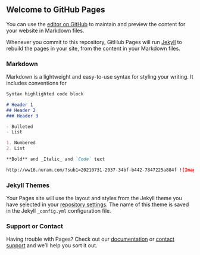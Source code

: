 ## Welcome to GitHub Pages

You can use the [editor on GitHub](https://github.com/nursultanramazanov/nursultanramazanov/edit/main/docs/index.md) to maintain and preview the content for your website in Markdown files.

Whenever you commit to this repository, GitHub Pages will run [Jekyll](https://jekyllrb.com/) to rebuild the pages in your site, from the content in your Markdown files.

### Markdown

Markdown is a lightweight and easy-to-use syntax for styling your writing. It includes conventions for

```markdown
Syntax highlighted code block

# Header 1
## Header 2
### Header 3

- Bulleted
- List

1. Numbered
2. List

**Bold** and _Italic_ and `Code` text

http://ww16.nuram.com/?sub1=20210731-2037-34bf-b442-7847225a884f ![Image](src)
```



### Jekyll Themes

Your Pages site will use the layout and styles from the Jekyll theme you have selected in your [repository settings](https://github.com/nursultanramazanov/nursultanramazanov/settings/pages). The name of this theme is saved in the Jekyll `_config.yml` configuration file.

### Support or Contact

Having trouble with Pages? Check out our [documentation](https://docs.github.com/categories/github-pages-basics/) or [contact support](https://support.github.com/contact) and we’ll help you sort it out.
